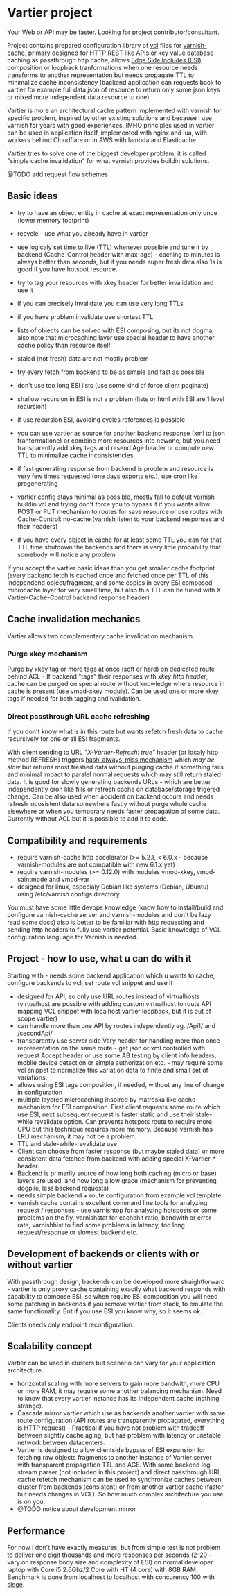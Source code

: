 # Vartier project

Your Web or API may be faster. Looking for project contributor/consultant.

Project contains prepared configuration library of [vcl](https://varnish-cache.org/docs/6.0/reference/vcl.html) files for [varnish-cache](https://varnish-cache.org/), primary designed for HTTP REST like APIs or key value database caching as passthrough http cache, allows [Edge Side Includes (ESI)](https://varnish-cache.org/docs/6.0/users-guide/esi.html) composition or loopback tranformations when one resource needs transforms to another representation but needs propagate TTL to minimalize cache inconsistency (backend application can requests back to vartier for example full data json of resource to return only some json keys or mixed more independent data resource to one).

Vartier is more an architectural cache pattern implemented with varnish for specific problem, inspired by other existing solutions and because i use varnish for years with good experiences. IMHO principles used in vartier can be used in application itself, implemented with nginx and lua, with workers behind Cloudflare or in AWS with lambda and Elasticache.

Vartier tries to solve one of the biggest developer problem, it is called "simple cache invalidation" for what varnish provides buildin solutions.

@TODO add request flow schemes

## Basic ideas

 * try to have an object entity in cache at exact representation only once (lower memory footprint)
 * recycle - use what you already have in vartier
 * use logicaly set time to live (TTL) whenever possible and tune it by backend (Cache-Control header with max-age) - caching to minutes is always better than seconds, but if you needs super fresh data also 1s is good if you have hotspot resource.
 * try to tag your resources with xkey header for better invalidation and use it
 * if you can precisely invalidate you can use very long TTLs
 * if you have problem invalidate use shortest TTL
 * lists of objects can be solved with ESI composing, but its not dogma, also note that microcaching layer use special header to have another cache policy than resource itself
 * staled (not fresh) data are not mostly problem
 * try every fetch from backend to be as simple and fast as possible
 * don't use too long ESI lists (use some kind of force client paginate)
 * shallow recursion in ESI is not a problem (lists or html with ESI are 1 level recursion)
 * if use recursion ESI, avoiding cycles references is possible
 * you can use vartier as source for another backend response (xml to json tranformatione) or combine more resources into newone, but you need transparently add xkey tags and resend Age header or compute new TTL to minimalize cache inconsistencies.
 * if fast generating response from backend is problem and resource is very few times requested (one days exports etc.), use cron like pregenerating
 * vartier config stays minimal as possible, mostly fall to default varnish buildin.vcl and trying don't force you to bypass it if you wants allow POST or PUT mechanism to routes for save resource or use routes with Cache-Control: no-cache (varnish listen to your backend responses and their headers)

 * if you have every object in cache for at least some TTL you can for that TTL time shutdown the backends and there is very little probability that somebody will notice any problem 

If you accept the vartier basic ideas than you get smaller cache footprint (every backend fetch is cached once and fetched once per TTL of this independend object/fragment, and some copies in every ESI composed microcache layer for very small time, but also this TTL can be tuned with X-Vartier-Cache-Control backend response header)

## Cache invalidation mechanics
Vartier allows two complementary cache invalidation mechanism.

 ### Purge xkey mechanism
 
Purge by xkey tag or more tags at once (soft or hard) on dedicated route behind ACL - If backend "tags" their responses with *xkey http header*, cache can be purged on special route without knowledge where resource in cache is present (use vmod-xkey module). Can be used one or more xkey tags if needed for both tagging and ivalidation.

### Direct passthrough URL cache refreshing

If you don't know what is in this route but wants refetch fresh data to cache recursively for one or all ESI fragments.

With client sending to URL *"X-Vartier-Refresh: true"* header (or localy http method REFRESH) triggers [hash_always_miss mechanism](https://varnish-cache.org/docs/6.0/reference/vcl.html) which *may be slow* but returns most freshed data without purging cache if something fails and minimal impact to paralel normal requests which may still return staled data. It is good for slowly generating backends URLs - which are better independently cron like fills or refresh cache on database/storage trigered change. Can be also used when accident on backend occurs and needs refresh incosistent data somewhere fastly without purge whole cache elsewhere or when you temporary needs faster propagation of some data. Currently without ACL but it is possible to add it to code.

## Compatibility and requirements

 * require varnish-cache http accelerator (>= 5.2.1, < 6.0.x - because varnish-modules are not compatible with new 6.1.x yet)
 * require varnish-modules (>= 0.12.0) with modules vmod-xkey, vmod-saintmode and vmod-var 
 * designed for linux, especialy Debian like systems (Debian, Ubuntu) using /etc/varnish configs directory
 
 You must have some little devops knowledge (know how to install/build and configure varnish-cache server and varnish-modules and don't be lazy read some docs) also is better to be familiar with http requesting and sending http headers to fully use vartier potential. Basic knowledge of VCL configuration language for Varnish is needed.
 
## Project - how to use, what u can do with it

 Starting with - needs some backend application which u wants to cache, configure backends to vcl, set route vcl snippet and use it
 
 * designed for API, so only use URL routes instead of virtualhosts (virtualhost are possible with adding custom virtualhost to route API mapping  VCL snippet with localhost vartier loopback, but it is out of scope vartier)
 * can handle more than one API by routes independently eg. /Api1/ and /secondApi/
 * transparently use server side Vary header for handling more than once representation on the same route - get json or xml controlled  with request Accept header or use some AB testing by client info headers, mobile device detection or simple authorization etc. - may require some vcl snippet to normalize this variation data to finite and small set of variations.
 * allows using ESI tags composition, if needed, without any line of change in configuration
 * multiple layered microcaching inspired by matroska like cache mechanism for ESI composition. First client requests some route which use ESI, next subsequent request is faster static and use their stale-while revalidate option. Can prevents hotspots route to require more CPU but this technique requires more memory. Because varnish has LRU mechanism, it may not be a problem.
 * TTL and stale-while-revalidate use
 * Client can choose from faster response (but maybe staled data) or more consistent data fetched from backend with adding special X-Vartier-* header.
 * Backend is primarily source of how long both caching (micro or base) layers are used, and how long allow grace (mechanism for preventing dogpile, less backend requests)
 * needs simple backend + route configuration from example vcl template
 * varnish cache contains excellent command line tools for analyzing request / responses - use varnishtop for analyzing hotsposts or some problems on the fly, varnishstat for cachehit ratio, bandwith or error rate, varnishhist to find some problems in latency, too long request/response or slowest backend etc.

## Development of backends or clients with or without vartier

With passthrough design, backends can be developed more straightforward - vartier is only proxy cache containing exactly what backend responds with capability to compose ESI, so when require ESI composition you will need some patching in backends if you remove vartier from stack, to emulate the same functionality. But if you use ESI you know why, so it seems ok.

Clients needs only endpoint reconfiguration.

## Scalability concept

Vartier can be used in clusters but scenario can vary for your application architecture.

  * horizontal scaling with more servers to gain more bandwith, more CPU or more RAM, it may require some another balancing mechanism.   Need to know that every vartier instance has its independent cache (nothing strange).
  * Cascade mirror vartier which use as backends another vartier with same route configuration (API routes are transparently propagated, everything is HTTP request) - Practical if you have not problem with tradeoff between slightly cache aging, but has problem with latency or unstable network between datacenters.
  * Vartier is designed to allow clientside bypass of ESI expansion for fetching raw objects fragments to another instance of Vartier server with transparent propagation TTL and AGE. With some backend log stream parser (not included in this project) and direct passthrough URL cache refetch mechanism can be used to synchronize caches between cluster from backends (consistent) or from another vartier cache (faster but needs changes in VCL). So how much complex architecture you use is on you.
  * @TODO notice about development mirror
  
  ## Performance
  
  For now i don't have exactly measures, but from simple test is not problem to deliver one digit thousands and more responses per seconds (2-20 - vary on response body size and complexity of ESI) on normal developer laptop with Core i5 2.6Ghz/2 Core with HT (4 core) with 8GB RAM. Benchmark is done from localhost to localhost with concurency 100 with [siege](https://github.com/JoeDog/siege). 
